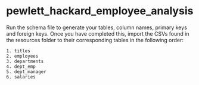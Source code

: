 # pewlett_hackard_employee_analysis

Run the schema file to generate your tables, column names, primary keys and foreign keys. Once you have completed this, import the CSVs found in the resources folder to their corresponding tables in the following order:

    1. titles
    2. employees
    3. departments
    4. dept_emp
    5. dept_manager
    6. salaries
